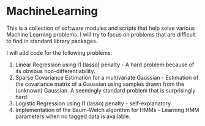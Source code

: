# MachineLearning
This is a collection of software modules and scripts that help solve various Machine Learning problems. I will try to focus on problems that are difficult to find in standard library packages.


I will add code for the following problems:

1. Linear Regression using l1 (lasso) penalty - A hard problem because of its obvious non-differentiability.
2. Sparse Covariance Estimation for a multivariate Gaussian - Estimation of the covariance matrix of a Gaussian using samples drawn from the (unknown) Gaussian. A seemingly standard problem that is surprisingly hard. 
3. Logistic Regression using l1 (lasso) penalty - self-explanatory.
4. Implementation of the Baum-Welch algorithm for HMMs - Learning HMM parameters when no tagged data is available.
